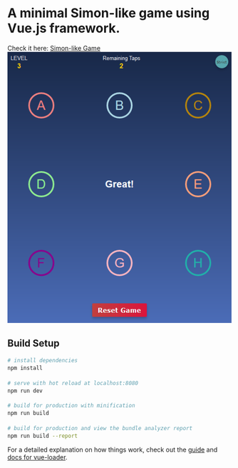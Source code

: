 # A minimal Simon-like game using Vue.js framework.
Check it here: [Simon-like Game](https://ivan-rey-c-v.github.io/simonlikegame/)
![screenshot](screenshot.png
)
## Build Setup

``` bash
# install dependencies
npm install

# serve with hot reload at localhost:8080
npm run dev

# build for production with minification
npm run build

# build for production and view the bundle analyzer report
npm run build --report
```

For a detailed explanation on how things work, check out the [guide](http://vuejs-templates.github.io/webpack/) and [docs for vue-loader](http://vuejs.github.io/vue-loader).
